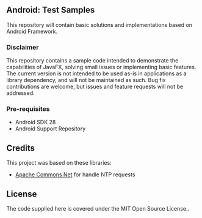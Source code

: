 ## Android: Test Samples
This repository will contain basic solutions and implementations based on Android Framework.

### Disclaimer

This repository contains a sample code intended to demonstrate the capabilities of JavaFX, solving small issues or implementing basic features. The current version is not intended to be used as-is in applications as a library dependency, and will not be maintained as such. Bug fix contributions are welcome, but issues and feature requests will not be addressed.

### Pre-requisites

 - Android SDK 28
 - Android Support Repository

## Credits

This project was based on these libraries:

- [Apache Commons Net][1] for handle NTP requests

## License

The code supplied here is covered under the MIT Open Source License..

 [1]: http://commons.apache.org/proper/commons-net/
